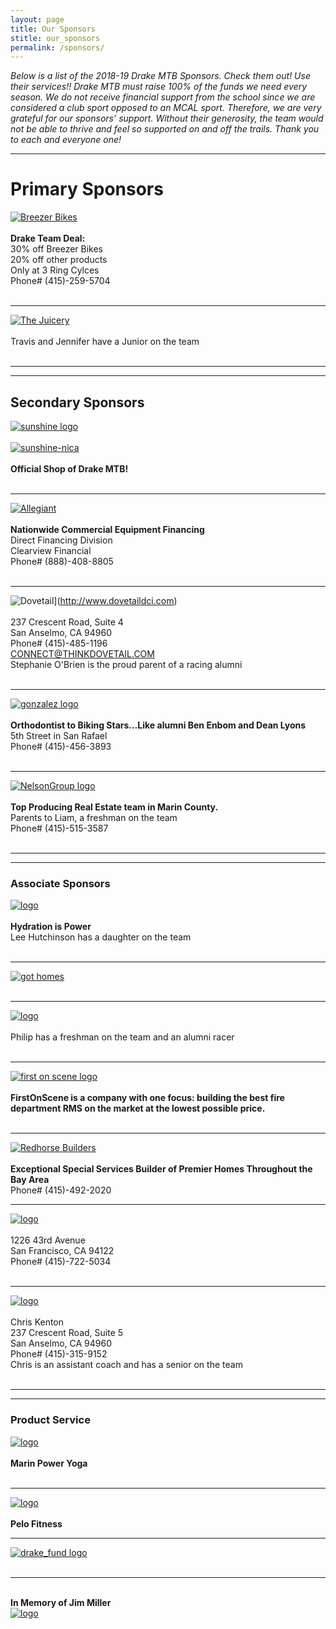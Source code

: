 ```yaml
---
layout: page
title: Our Sponsors
stitle: our_sponsors
permalink: /sponsors/
---
```



*Below is a list of the 2018-19 Drake MTB Sponsors. Check them out! Use their services!! Drake MTB must raise 100% of the funds we need every season. We do not receive financial support from the school since we are considered a club sport opposed to an MCAL sport. Therefore, we are very grateful for our sponsors’ support. Without their generosity, the team would not be able to thrive and feel so supported on and off the trails. Thank you to each and everyone one!*

***
# Primary Sponsors
[![Breezer Bikes](../images/breezer.jpg)](http://breezerbikes.com)<br><br>
**Drake Team Deal:**<br>
30% off Breezer Bikes<br>
20% off other products<br>
Only at 3 Ring Cylces<br>
Phone# (415)-259-5704<br><br>

***
[![The Juicery](../images/juicery.jpg)](https://www.facebook.com/juicery)<br><br>
Travis and Jennifer have a Junior on the team<br><br>

***
***
## Secondary Sponsors
[![sunshine logo](../images/sunshine_new.JPG)](http://www.sunshinebicycle.com)<br><br>
[![sunshine-nica](../images/nica-header.jpg)](http://www.sunshinebicycle.com/nica16/)<br><br>
**Official Shop of Drake MTB!**<br><br>

***
[![Allegiant](../images/Allegiant-logo.jpg)](http://www.clearviewfinancial.com)<br><br>
**Nationwide Commercial Equipment Financing**<br>
Direct Financing Division<br>
Clearview Financial<br>
Phone# (888)-408-8805<br><br>

***
![Dovetail](../images/dovetail-logo.jpg)](http://www.dovetaildci.com)<br><br>
237 Crescent Road, Suite 4<br>
San Anselmo, CA 94960<br>
Phone# (415)-485-1196<br>
CONNECT@THINKDOVETAIL.COM<br>
Stephanie O'Brien is the proud parent of a racing alumni<br><br>

***
[![gonzalez logo](../images/Gonzolez-logo.png)](http://www.drmichelleg.com)<br><br>
**Orthodontist to Biking Stars…Like alumni Ben Enbom and Dean Lyons**<br>
5th Street in San Rafael<br>
Phone# (415)-456-3893<br><br>

***
[![NelsonGroup logo](../images/NG_logo.png)](http://www.TheNelsonGroupMarin.com)<br><br>
**Top Producing Real Estate team in Marin County.**<br>
Parents to Liam, a freshman on the team<br>
Phone# (415)-515-3587<br><br>

***
***
### Associate Sponsors
[![logo](../images/Osmo_wordmark_color.png)](http://www.osmonutrition.com)<br><br>
**Hydration is Power**<br>
Lee Hutchinson has a daughter on the team<br><br>

***
[![got homes](../images/got-homes.jpg)](http://gothomes.com)<br><br>

***
[![logo](../images/Dolby_Vert_Black.png)](http://www.dolby.com/us/en/index.html)<br><br>
Philip has a freshman on the team and an alumni racer<br><br>

***
[![first on scene logo](../images/First-On-Scene.jpg)](http://firstonscene.com)<br><br>
**FirstOnScene is a company with one focus: building the best fire department RMS on the market at the lowest possible price.**<br><br>

***
[![Redhorse Builders](../images/redhorse.jpg)](http://www.redhorseconstructors.com)<br><br>
**Exceptional Special Services Builder of Premier Homes
Throughout the Bay Area**<br>
Phone# (415)-492-2020<br>

***
[![logo](../images/DiamondHomeRest_Logo.png)](http://diamondhomerestoration.com)<br><br>
1226 43rd Avenue<br>
San Francisco, CA 94122<br>
Phone# (415)-722-5034<br><br>

***
[![logo](../images/SocialRep_Logo.png)](https://www.socialrep.com)<br><br>
Chris Kenton<br>
237 Crescent Road, Suite 5<br>
San Anselmo, CA 94960<br>
Phone# (415)-315-9152<br>
Chris is an assistant coach and has a senior on the team<br><br>

***
***
### Product Service
[![logo](../images/marin-yoga.png)](http://www.Marinpoweryoga.com)<br><br>
**Marin Power Yoga**<br><br>

***
[![logo](../images/pelo-logo.jpg)](http://www.pelofitness.com)<br><br>
**Pelo Fitness**<br>

***
[![drake_fund logo](../images/drake_fund.jpg)](http://www.drakefund.org)<br><br>

***
<br>**In Memory of Jim Miller**<br>
[![logo](../images/jmiller.jpg)](/jim_miller)<br><br>
